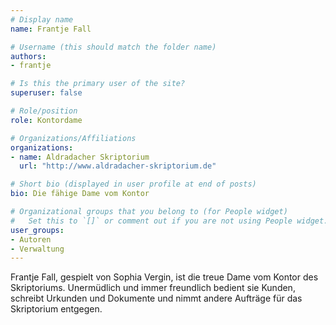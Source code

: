 ```yaml
---
# Display name
name: Frantje Fall

# Username (this should match the folder name)
authors:
- frantje

# Is this the primary user of the site?
superuser: false

# Role/position
role: Kontordame

# Organizations/Affiliations
organizations:
- name: Aldradacher Skriptorium
  url: "http://www.aldradacher-skriptorium.de"

# Short bio (displayed in user profile at end of posts)
bio: Die fähige Dame vom Kontor

# Organizational groups that you belong to (for People widget)
#   Set this to `[]` or comment out if you are not using People widget.
user_groups:
- Autoren
- Verwaltung
---
```


Frantje Fall, gespielt von Sophia Vergin, ist die treue Dame vom Kontor des
Skriptoriums. Unermüdlich und immer freundlich bedient sie Kunden, schreibt
Urkunden und Dokumente und nimmt andere Aufträge für das Skriptorium
entgegen.
